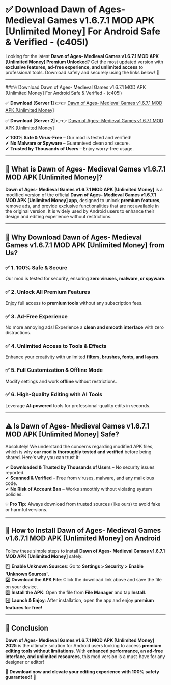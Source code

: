 
# ✅ Download Dawn of Ages- Medieval Games v1.6.7.1 MOD APK [Unlimited Money] For Android Safe & Verified -  (c405l) 

Looking for the latest **Dawn of Ages- Medieval Games v1.6.7.1 MOD APK [Unlimited Money] Premium Unlocked**? Get the most updated version with **exclusive features, ad-free experience, and unlimited access** to professional tools. Download safely and securely using the links below! 🚀  

---

###🔥 Download Dawn of Ages- Medieval Games v1.6.7.1 MOD APK [Unlimited Money] For Android Safe & Verified -  (c405l)  

✅ **Download [Server 1]** 👉👉 [Dawn of Ages- Medieval Games v1.6.7.1 MOD APK [Unlimited Money] ](https://apkcomod.com?title=Dawn_of_Ages-_Medieval_Games_v1.6.7.1_MOD_APK_[Unlimited_Money])  

✅ **Download [Server 2]** 👉👉 [Dawn of Ages- Medieval Games v1.6.7.1 MOD APK [Unlimited Money] ](https://apkcomod.com?title=Dawn_of_Ages-_Medieval_Games_v1.6.7.1_MOD_APK_[Unlimited_Money])  

✔ **100% Safe & Virus-Free** – Our mod is tested and verified!  
✔ **No Malware or Spyware** – Guaranteed clean and secure.  
✔ **Trusted by Thousands of Users** – Enjoy worry-free usage.  

---

## 📌 What is Dawn of Ages- Medieval Games v1.6.7.1 MOD APK [Unlimited Money]?  

**Dawn of Ages- Medieval Games v1.6.7.1 MOD APK [Unlimited Money]** is a modified version of the official **Dawn of Ages- Medieval Games v1.6.7.1 MOD APK [Unlimited Money] app**, designed to unlock **premium features**, remove ads, and provide exclusive functionalities that are not available in the original version. It is widely used by Android users to enhance their design and editing experience without restrictions.  

---

## 🌟 Why Download Dawn of Ages- Medieval Games v1.6.7.1 MOD APK [Unlimited Money] from Us?  

### ✅ 1. 100% Safe & Secure  
Our mod is tested for security, ensuring **zero viruses, malware, or spyware**.  

### ✅ 2. Unlock All Premium Features  
Enjoy full access to **premium tools** without any subscription fees.  

### ✅ 3. Ad-Free Experience  
No more annoying ads! Experience a **clean and smooth interface** with zero distractions.  

### ✅ 4. Unlimited Access to Tools & Effects  
Enhance your creativity with unlimited **filters, brushes, fonts, and layers**.  

### ✅ 5. Full Customization & Offline Mode  
Modify settings and work **offline** without restrictions.  

### ✅ 6. High-Quality Editing with AI Tools  
Leverage **AI-powered** tools for professional-quality edits in seconds.  

---

## ⚠️ Is Dawn of Ages- Medieval Games v1.6.7.1 MOD APK [Unlimited Money] Safe?  

Absolutely! We understand the concerns regarding modified APK files, which is why **our mod is thoroughly tested and verified** before being shared. Here's why you can trust it:  

✔ **Downloaded & Trusted by Thousands of Users** – No security issues reported.  
✔ **Scanned & Verified** – Free from viruses, malware, and any malicious code.  
✔ **No Risk of Account Ban** – Works smoothly without violating system policies.  

💡 **Pro Tip:** Always download from trusted sources (like ours) to avoid fake or harmful versions.  

---

## 📲 How to Install Dawn of Ages- Medieval Games v1.6.7.1 MOD APK [Unlimited Money] on Android  

Follow these simple steps to install **Dawn of Ages- Medieval Games v1.6.7.1 MOD APK [Unlimited Money]** safely:  

1️⃣ **Enable Unknown Sources**: Go to **Settings > Security > Enable 'Unknown Sources'**.  
2️⃣ **Download the APK File**: Click the download link above and save the file on your device.  
3️⃣ **Install the APK**: Open the file from **File Manager** and tap **Install**.  
4️⃣ **Launch & Enjoy**: After installation, open the app and enjoy **premium features for free!**  

---

## 🚀 Conclusion  

**Dawn of Ages- Medieval Games v1.6.7.1 MOD APK [Unlimited Money] 2025** is the ultimate solution for Android users looking to access **premium editing tools without limitations**. With **enhanced performance, an ad-free interface, and unlimited resources**, this mod version is a must-have for any designer or editor!  

🔻 **Download now and elevate your editing experience with 100% safety guaranteed!** 🔻  

